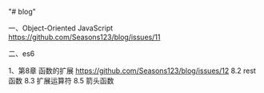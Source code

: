 "# blog" 

 一、Object-Oriented JavaScript   https://github.com/Seasons123/blog/issues/11


二、es6

1、第8章 函数的扩展  https://github.com/Seasons123/blog/issues/12
    8.2 rest函数
    8.3 扩展运算符
    8.5 箭头函数
